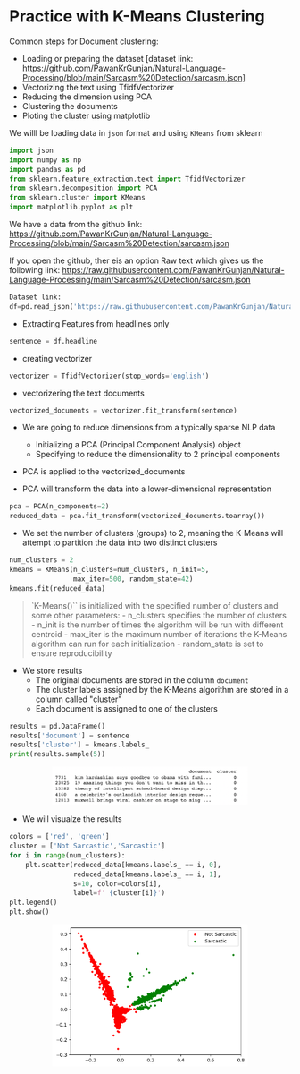 # Practice with K-Means Clustering

Common steps for Document clustering:

- Loading or preparing the dataset [dataset link: https://github.com/PawanKrGunjan/Natural-Language-Processing/blob/main/Sarcasm%20Detection/sarcasm.json]
- Vectorizing the text using TfidfVectorizer
- Reducing the dimension using PCA
- Clustering the documents
- Ploting the cluster using matplotlib

We willl be loading data in `json` format and using `KMeans` from sklearn

```python
import json
import numpy as np
import pandas as pd
from sklearn.feature_extraction.text import TfidfVectorizer
from sklearn.decomposition import PCA
from sklearn.cluster import KMeans
import matplotlib.pyplot as plt
```
We have a data from the github link: https://github.com/PawanKrGunjan/Natural-Language-Processing/blob/main/Sarcasm%20Detection/sarcasm.json

If you open the github, ther eis an option Raw text which gives us the following link: https://raw.githubusercontent.com/PawanKrGunjan/Natural-Language-Processing/main/Sarcasm%20Detection/sarcasm.json

```python
Dataset link: 
df=pd.read_json('https://raw.githubusercontent.com/PawanKrGunjan/Natural-Language-Processing/main/Sarcasm%20Detection/sarcasm.json')
```

- Extracting Features from headlines only
```python
sentence = df.headline
```

- creating vectorizer
```python
vectorizer = TfidfVectorizer(stop_words='english')
```
  
- vectorizering the text documents
```python
vectorized_documents = vectorizer.fit_transform(sentence)
```

- We are going to reduce dimensions from a typically sparse NLP data

   - Initializing a PCA (Principal Component Analysis) object
   - Specifying to reduce the dimensionality to 2 principal components
   
- PCA is applied to the vectorized_documents
- PCA will transform the data into a lower-dimensional representation

```python
pca = PCA(n_components=2)
reduced_data = pca.fit_transform(vectorized_documents.toarray())
```
- We set the number of clusters (groups) to 2, meaning the K-Means will attempt to partition the data into two distinct clusters
```python
num_clusters = 2
kmeans = KMeans(n_clusters=num_clusters, n_init=5,
                max_iter=500, random_state=42)
kmeans.fit(reduced_data)
```

> `K-Means()`` is initialized with the specified number of clusters and some other parameters:
    - n_clusters specifies the number of clusters
    - n_init is the number of times the algorithm will be run with different centroid
    - max_iter is the maximum number of iterations the K-Means algorithm can run for each initialization
    - random_state is set to ensure reproducibility

- We store results
    - The original documents are stored in the column `document`
    - The cluster labels assigned by the K-Means algorithm are stored in a column called "cluster" 
    - Each document is assigned to one of the clusters
```python
results = pd.DataFrame()
results['document'] = sentence
results['cluster'] = kmeans.labels_
print(results.sample(5))
```
<center>
<img src="_static/sample_cluster.png" alt="sample" width = 350 />
</center>

- We will visualze the results
```python
colors = ['red', 'green']
cluster = ['Not Sarcastic','Sarcastic']
for i in range(num_clusters):
    plt.scatter(reduced_data[kmeans.labels_ == i, 0],
                reduced_data[kmeans.labels_ == i, 1], 
                s=10, color=colors[i], 
                label=f' {cluster[i]}')
plt.legend()
plt.show()
```
<center>
<img src="_static/cluster.png" alt="cluster" width = 350 />
</center>

